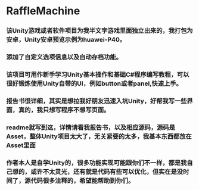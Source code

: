 # RaffleMachine
### 该Unity游戏或者软件项目为我半文字游戏里面独立出来的，我打包为安卓，Unity安卓预览示例为huawei-P40。
### 添加了自定义选项信息以及自动存档功能。
### 该项目可用作新手学习Unity基本操作和基础C#程序编写教程，可以很好锻炼使用Unity自带的UI，例如button或者panel,快速上手。
### 报告书很详细，其实是想拉我好朋友迅速入坑Unity，好帮我写一些界面，真的，我只想写程序不想写页面。
### readme就写到这，详情请看我报告书，以及相应源码，源码是Asset，整体Unity项目太大了，无关紧要的太多，我基本东西都放在Asset里面
### 作者本人是自学Unity的，很多功能实现可能跟你们不一样，都是我自己想的，或许不太灵光，还有就是代码有些可以优化，但实在是没时间了，源代码很多注释的，希望能帮助到你们。
